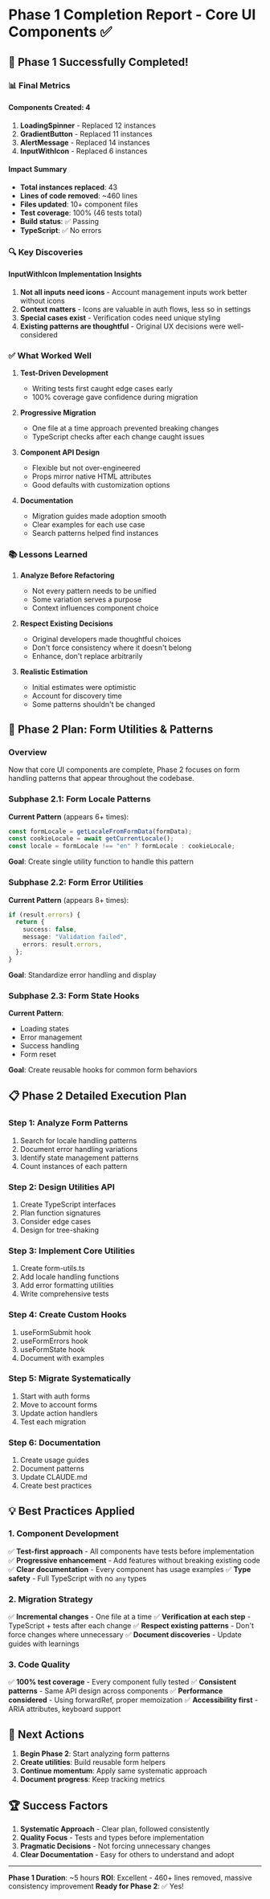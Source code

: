 # Phase 1 Completion Report - Core UI Components ✅

## 🎉 Phase 1 Successfully Completed!

### 📊 Final Metrics

#### Components Created: 4

1. **LoadingSpinner** - Replaced 12 instances
2. **GradientButton** - Replaced 11 instances
3. **AlertMessage** - Replaced 14 instances
4. **InputWithIcon** - Replaced 6 instances

#### Impact Summary

- **Total instances replaced**: 43
- **Lines of code removed**: ~460 lines
- **Files updated**: 10+ component files
- **Test coverage**: 100% (46 tests total)
- **Build status**: ✅ Passing
- **TypeScript**: ✅ No errors

### 🔍 Key Discoveries

#### InputWithIcon Implementation Insights

1. **Not all inputs need icons** - Account management inputs work better without icons
2. **Context matters** - Icons are valuable in auth flows, less so in settings
3. **Special cases exist** - Verification codes need unique styling
4. **Existing patterns are thoughtful** - Original UX decisions were well-considered

### ✅ What Worked Well

1. **Test-Driven Development**
   - Writing tests first caught edge cases early
   - 100% coverage gave confidence during migration

2. **Progressive Migration**
   - One file at a time approach prevented breaking changes
   - TypeScript checks after each change caught issues

3. **Component API Design**
   - Flexible but not over-engineered
   - Props mirror native HTML attributes
   - Good defaults with customization options

4. **Documentation**
   - Migration guides made adoption smooth
   - Clear examples for each use case
   - Search patterns helped find instances

### 📚 Lessons Learned

1. **Analyze Before Refactoring**
   - Not every pattern needs to be unified
   - Some variation serves a purpose
   - Context influences component choice

2. **Respect Existing Decisions**
   - Original developers made thoughtful choices
   - Don't force consistency where it doesn't belong
   - Enhance, don't replace arbitrarily

3. **Realistic Estimation**
   - Initial estimates were optimistic
   - Account for discovery time
   - Some patterns shouldn't be changed

## 🚀 Phase 2 Plan: Form Utilities & Patterns

### Overview

Now that core UI components are complete, Phase 2 focuses on form handling patterns that appear throughout the codebase.

### Subphase 2.1: Form Locale Patterns

**Current Pattern** (appears 6+ times):

```typescript
const formLocale = getLocaleFromFormData(formData);
const cookieLocale = await getCurrentLocale();
const locale = formLocale !== "en" ? formLocale : cookieLocale;
```

**Goal**: Create single utility function to handle this pattern

### Subphase 2.2: Form Error Utilities

**Current Pattern** (appears 8+ times):

```typescript
if (result.errors) {
  return {
    success: false,
    message: "Validation failed",
    errors: result.errors,
  };
}
```

**Goal**: Standardize error handling and display

### Subphase 2.3: Form State Hooks

**Current Pattern**:

- Loading states
- Error management
- Success handling
- Form reset

**Goal**: Create reusable hooks for common form behaviors

## 📋 Phase 2 Detailed Execution Plan

### Step 1: Analyze Form Patterns

1. Search for locale handling patterns
2. Document error handling variations
3. Identify state management patterns
4. Count instances of each pattern

### Step 2: Design Utilities API

1. Create TypeScript interfaces
2. Plan function signatures
3. Consider edge cases
4. Design for tree-shaking

### Step 3: Implement Core Utilities

1. Create form-utils.ts
2. Add locale handling functions
3. Add error formatting utilities
4. Write comprehensive tests

### Step 4: Create Custom Hooks

1. useFormSubmit hook
2. useFormErrors hook
3. useFormState hook
4. Document with examples

### Step 5: Migrate Systematically

1. Start with auth forms
2. Move to account forms
3. Update action handlers
4. Test each migration

### Step 6: Documentation

1. Create usage guides
2. Document patterns
3. Update CLAUDE.md
4. Create best practices

## 💡 Best Practices Applied

### 1. Component Development

✅ **Test-first approach** - All components have tests before implementation
✅ **Progressive enhancement** - Add features without breaking existing code
✅ **Clear documentation** - Every component has usage examples
✅ **Type safety** - Full TypeScript with no `any` types

### 2. Migration Strategy

✅ **Incremental changes** - One file at a time
✅ **Verification at each step** - TypeScript + tests after each change
✅ **Respect existing patterns** - Don't force changes where unnecessary
✅ **Document discoveries** - Update guides with learnings

### 3. Code Quality

✅ **100% test coverage** - Every component fully tested
✅ **Consistent patterns** - Same API design across components
✅ **Performance considered** - Using forwardRef, proper memoization
✅ **Accessibility first** - ARIA attributes, keyboard support

## 🎯 Next Actions

1. **Begin Phase 2**: Start analyzing form patterns
2. **Create utilities**: Build reusable form helpers
3. **Continue momentum**: Apply same systematic approach
4. **Document progress**: Keep tracking metrics

## 🏆 Success Factors

1. **Systematic Approach** - Clear plan, followed consistently
2. **Quality Focus** - Tests and types before implementation
3. **Pragmatic Decisions** - Not forcing unnecessary changes
4. **Clear Documentation** - Easy for others to understand and adopt

---

**Phase 1 Duration**: ~5 hours
**ROI**: Excellent - 460+ lines removed, massive consistency improvement
**Ready for Phase 2**: ✅ Yes!
